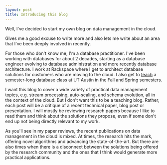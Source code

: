```yaml
---
layout: post
title: Introducing this blog
---
```


Well, I've decided to start my own blog on data management in the cloud. 

Gives me a good excuse to write more and also lets me write about an area that I've been deeply involved in recently. 

For those who don't know me, I'm a database practitioner. I've been working with databases for about 2 decades, starting as a database engineer evolving to database administration and more recently database architecture. I work at Rackspace where I get to architect database solutions for customers who are moving to the cloud. I also get to <a href="http://www.cs.utexas.edu/~scohen/index.html">teach</a> a semester-long database class at UT Austin in the Fall and Spring semesters. 

I want this blog to cover a wide variety of practical data management topics, e.g. stream processing, auto-scaling, and schema evolution, all in the context of the cloud. But I don't want this to be a teaching blog. Rather, each post will be a critique of a recent technical paper, blog post or presentation. I will mostly be reviewing research papers because I like to read them and think about the solutions they propose, even if some don't end up not being directly relevant to my work. 

As you'll see in my paper reviews, the recent publications on data management in the cloud is mixed. At times, the research hits the mark, offering novel algorithms and advancing the state-of-the-art. But there are also times when there is a disconnect between the solutions being offered by the research community and the ones that I think would generate more practical applications.  